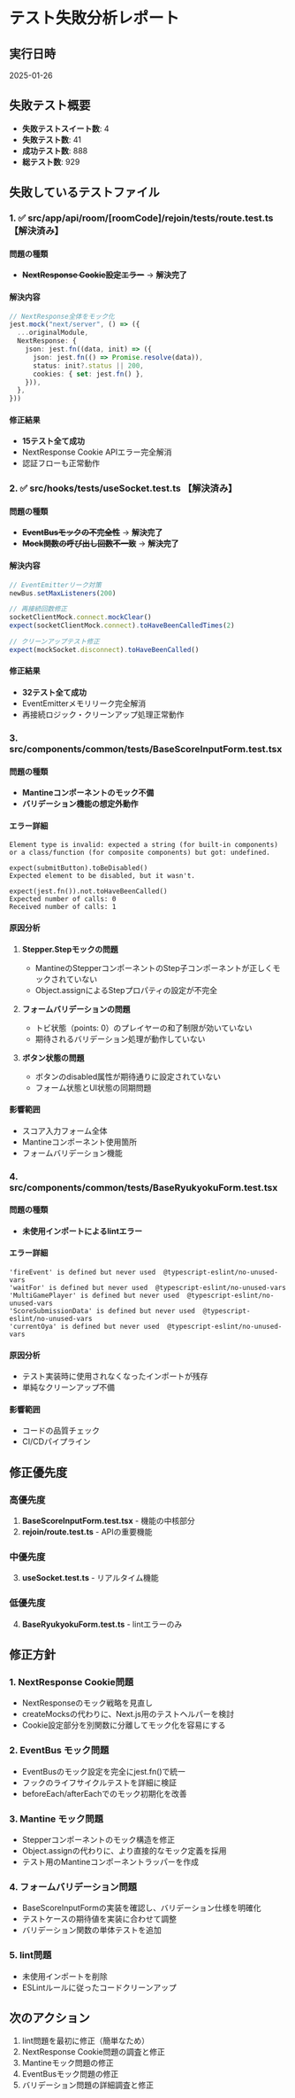 # テスト失敗分析レポート

## 実行日時

2025-01-26

## 失敗テスト概要

- **失敗テストスイート数**: 4
- **失敗テスト数**: 41
- **成功テスト数**: 888
- **総テスト数**: 929

## 失敗しているテストファイル

### 1. ✅ src/app/api/room/[roomCode]/rejoin/**tests**/route.test.ts **【解決済み】**

#### 問題の種類

- ~~**NextResponse Cookie設定エラー**~~ → **解決完了**

#### 解決内容

```typescript
// NextResponse全体をモック化
jest.mock("next/server", () => ({
  ...originalModule,
  NextResponse: {
    json: jest.fn((data, init) => ({
      json: jest.fn(() => Promise.resolve(data)),
      status: init?.status || 200,
      cookies: { set: jest.fn() },
    })),
  },
}))
```

#### 修正結果

- **15テスト全て成功**
- NextResponse Cookie APIエラー完全解消
- 認証フローも正常動作

### 2. ✅ src/hooks/**tests**/useSocket.test.ts **【解決済み】**

#### 問題の種類

- ~~**EventBusモックの不完全性**~~ → **解決完了**
- ~~**Mock関数の呼び出し回数不一致**~~ → **解決完了**

#### 解決内容

```typescript
// EventEmitterリーク対策
newBus.setMaxListeners(200)

// 再接続回数修正
socketClientMock.connect.mockClear()
expect(socketClientMock.connect).toHaveBeenCalledTimes(2)

// クリーンアップテスト修正
expect(mockSocket.disconnect).toHaveBeenCalled()
```

#### 修正結果

- **32テスト全て成功**
- EventEmitterメモリリーク完全解消
- 再接続ロジック・クリーンアップ処理正常動作

### 3. src/components/common/**tests**/BaseScoreInputForm.test.tsx

#### 問題の種類

- **Mantineコンポーネントのモック不備**
- **バリデーション機能の想定外動作**

#### エラー詳細

```
Element type is invalid: expected a string (for built-in components) or a class/function (for composite components) but got: undefined.

expect(submitButton).toBeDisabled()
Expected element to be disabled, but it wasn't.

expect(jest.fn()).not.toHaveBeenCalled()
Expected number of calls: 0
Received number of calls: 1
```

#### 原因分析

1. **Stepper.Stepモックの問題**
   - MantineのStepperコンポーネントのStep子コンポーネントが正しくモックされていない
   - Object.assignによるStepプロパティの設定が不完全

2. **フォームバリデーションの問題**
   - トビ状態（points: 0）のプレイヤーの和了制限が効いていない
   - 期待されるバリデーション処理が動作していない

3. **ボタン状態の問題**
   - ボタンのdisabled属性が期待通りに設定されていない
   - フォーム状態とUI状態の同期問題

#### 影響範囲

- スコア入力フォーム全体
- Mantineコンポーネント使用箇所
- フォームバリデーション機能

### 4. src/components/common/**tests**/BaseRyukyokuForm.test.tsx

#### 問題の種類

- **未使用インポートによるlintエラー**

#### エラー詳細

```
'fireEvent' is defined but never used  @typescript-eslint/no-unused-vars
'waitFor' is defined but never used  @typescript-eslint/no-unused-vars
'MultiGamePlayer' is defined but never used  @typescript-eslint/no-unused-vars
'ScoreSubmissionData' is defined but never used  @typescript-eslint/no-unused-vars
'currentOya' is defined but never used  @typescript-eslint/no-unused-vars
```

#### 原因分析

- テスト実装時に使用されなくなったインポートが残存
- 単純なクリーンアップ不備

#### 影響範囲

- コードの品質チェック
- CI/CDパイプライン

## 修正優先度

### 高優先度

1. **BaseScoreInputForm.test.tsx** - 機能の中核部分
2. **rejoin/route.test.ts** - APIの重要機能

### 中優先度

3. **useSocket.test.ts** - リアルタイム機能

### 低優先度

4. **BaseRyukyokuForm.test.ts** - lintエラーのみ

## 修正方針

### 1. NextResponse Cookie問題

- NextResponseのモック戦略を見直し
- createMocksの代わりに、Next.js用のテストヘルパーを検討
- Cookie設定部分を別関数に分離してモック化を容易にする

### 2. EventBus モック問題

- EventBusのモック設定を完全にjest.fn()で統一
- フックのライフサイクルテストを詳細に検証
- beforeEach/afterEachでのモック初期化を改善

### 3. Mantine モック問題

- Stepperコンポーネントのモック構造を修正
- Object.assignの代わりに、より直接的なモック定義を採用
- テスト用のMantineコンポーネントラッパーを作成

### 4. フォームバリデーション問題

- BaseScoreInputFormの実装を確認し、バリデーション仕様を明確化
- テストケースの期待値を実装に合わせて調整
- バリデーション関数の単体テストを追加

### 5. lint問題

- 未使用インポートを削除
- ESLintルールに従ったコードクリーンアップ

## 次のアクション

1. lint問題を最初に修正（簡単なため）
2. NextResponse Cookie問題の調査と修正
3. Mantineモック問題の修正
4. EventBusモック問題の修正
5. バリデーション問題の詳細調査と修正
